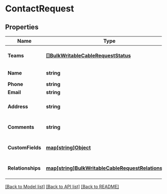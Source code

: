 # ContactRequest

## Properties
Name | Type | Description | Notes
------------ | ------------- | ------------- | -------------
**Teams** | [**[]BulkWritableCableRequestStatus**](BulkWritableCableRequest_status.md) |  | [optional] [default to null]
**Name** | **string** |  | [default to null]
**Phone** | **string** |  | [optional] 
**Email** | **string** |  | [optional] 
**Address** | **string** |  | [optional] [default to null]
**Comments** | **string** |  | [optional] [default to null]
**CustomFields** | [**map[string]Object**](.md) |  | [optional] [default to null]
**Relationships** | [**map[string]BulkWritableCableRequestRelationships**](BulkWritableCableRequest_relationships.md) |  | [optional] [default to null]

[[Back to Model list]](../README.md#documentation-for-models) [[Back to API list]](../README.md#documentation-for-api-endpoints) [[Back to README]](../README.md)

